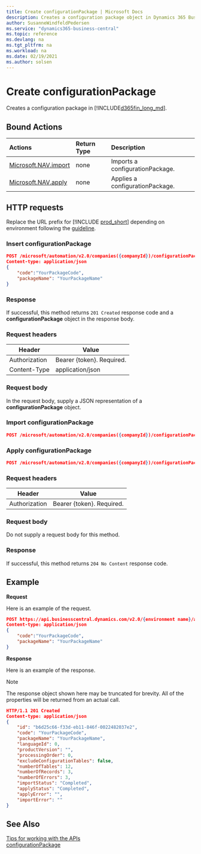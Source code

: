 ```yaml
---
title: Create configurationPackage | Microsoft Docs
description: Creates a configuration package object in Dynamics 365 Business Central.
author: SusanneWindfeldPedersen
ms.service: "dynamics365-business-central"
ms.topic: reference
ms.devlang: na
ms.tgt_pltfrm: na
ms.workload: na
ms.date: 02/19/2021
ms.author: solsen
---
```


<!-- NOTE: This article is an auto-generated stub from the metadata file. -->
<!-- The sections marked with an EDIT_IS_REQUIRED require manual editing. -->
# Create configurationPackage

Creates a configuration package in [!INCLUDE[d365fin_long_md](../../includes/d365fin_long_md.md)].

## Bound Actions

| Actions         | Return Type  |Description|
|:---------------|:-------------|:----------|
|[Microsoft.NAV.import](dynamics_extension_get.md)|none|Imports a configurationPackage.|
|[Microsoft.NAV.apply](dynamics_extension_get.md)|none|Applies a configurationPackage.|

## HTTP requests

Replace the URL prefix for [!INCLUDE [prod_short](../../includes/prod_short.md)] depending on environment following the [guideline](/dynamics365/dynamics-nav/api-reference/v2.0/enabling-apis-for-dynamics-nav).


### Insert configurationPackage
```json
POST /microsoft/automation/v2.0/companies({companyId})/configurationPackages
Content-type: application/json
{
    "code":"YourPackageCode",
    "packageName": "YourPackageName"
}
```

### Response
If successful, this method returns ```201 Created``` response code and a **configurationPackage** object in the response body.

### Request headers

|Header|Value|
|------|-----|
|Authorization  |Bearer {token}. Required. |
|Content-Type  |application/json|

### Request body

In the request body, supply a JSON representation of a **configurationPackage** object.

### Import configurationPackage

```json
POST /microsoft/automation/v2.0/companies({companyId})/configurationPackages({packageId})/Microsoft.NAV.import

```
### Apply configurationPackage

```json
POST /microsoft/automation/v2.0/companies({companyId})/configurationPackages({packageId})/Microsoft.NAV.apply

```

### Request headers

|Header|Value|
|------|-----|
|Authorization  |Bearer {token}. Required. |

### Request body

Do not supply a request body for this method.

### Response

If successful, this method returns ```204 No Content``` response code.


## Example

**Request**

Here is an example of the request.
```json
POST https://api.businesscentral.dynamics.com/v2.0/{environment name}/api/microsoft/automation/v2.0/companies({companyId})/configurationPackages
Content-type: application/json
{
    "code":"YourPackageCode",
    "packageName": "YourPackageName"
}
```

**Response**

Here is an example of the response. 

> [!NOTE]  
> The response object shown here may be truncated for brevity. All of the properties will be returned from an actual call.

```json
HTTP/1.1 201 Created
Content-type: application/json
{
    "id": "b6d25c66-f33d-eb11-846f-0022482037e2",
    "code": "YourPackageCode",
    "packageName": "YourPackageName",
    "languageId": 0,
    "productVersion": "",
    "processingOrder": 0,
    "excludeConfigurationTables": false,
    "numberOfTables": 12,
    "numberOfRecords": 3,
    "numberOfErrors": 3,
    "importStatus": "Completed",
    "applyStatus": "Completed",
    "applyError": "",
    "importError": ""
}
```

## See Also

[Tips for working with the APIs](/dynamics365/business-central/dev-itpro/developer/devenv-connect-apps-tips)  
[configurationPackage](../resources/dynamics_configurationPackage.md)  
